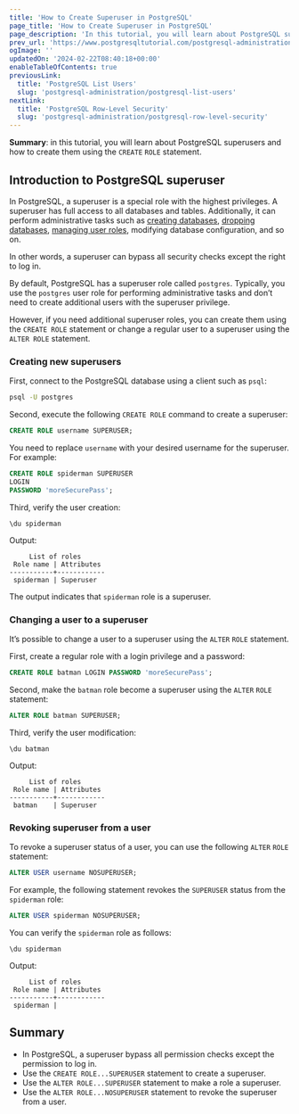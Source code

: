 ```yaml
---
title: 'How to Create Superuser in PostgreSQL'
page_title: 'How to Create Superuser in PostgreSQL'
page_description: 'In this tutorial, you will learn about PostgreSQL superusers and how to create them using the CREATE ROLE statement.'
prev_url: 'https://www.postgresqltutorial.com/postgresql-administration/create-superuser-postgresql/'
ogImage: ''
updatedOn: '2024-02-22T08:40:18+00:00'
enableTableOfContents: true
previousLink:
  title: 'PostgreSQL List Users'
  slug: 'postgresql-administration/postgresql-list-users'
nextLink:
  title: 'PostgreSQL Row-Level Security'
  slug: 'postgresql-administration/postgresql-row-level-security'
---
```


**Summary**: in this tutorial, you will learn about PostgreSQL superusers and how to create them using the `CREATE` `ROLE` statement.

## Introduction to PostgreSQL superuser

In PostgreSQL, a superuser is a special role with the highest privileges. A superuser has full access to all databases and tables. Additionally, it can perform administrative tasks such as [creating databases](postgresql-create-database), [dropping databases](postgresql-drop-database), [managing user roles](postgresql-roles), modifying database configuration, and so on.

In other words, a superuser can bypass all security checks except the right to log in.

By default, PostgreSQL has a superuser role called `postgres`. Typically, you use the `postgres` user role for performing administrative tasks and don’t need to create additional users with the superuser privilege.

However, if you need additional superuser roles, you can create them using the `CREATE ROLE` statement or change a regular user to a superuser using the `ALTER ROLE` statement.

### Creating new superusers

First, connect to the PostgreSQL database using a client such as `psql`:

```bash
psql -U postgres
```

Second, execute the following `CREATE ROLE` command to create a superuser:

```sql
CREATE ROLE username SUPERUSER;
```

You need to replace `username` with your desired username for the superuser. For example:

```sql
CREATE ROLE spiderman SUPERUSER
LOGIN
PASSWORD 'moreSecurePass';
```

Third, verify the user creation:

```text
\du spiderman
```

Output:

```text
     List of roles
 Role name | Attributes
-----------+------------
 spiderman | Superuser
```

The output indicates that `spiderman` role is a superuser.

### Changing a user to a superuser

It’s possible to change a user to a superuser using the `ALTER` `ROLE` statement.

First, create a regular role with a login privilege and a password:

```sql
CREATE ROLE batman LOGIN PASSWORD 'moreSecurePass';
```

Second, make the `batman` role become a superuser using the `ALTER` `ROLE` statement:

```sql
ALTER ROLE batman SUPERUSER;
```

Third, verify the user modification:

```text
\du batman
```

Output:

```text
     List of roles
 Role name | Attributes
-----------+------------
 batman    | Superuser
```

### Revoking superuser from a user

To revoke a superuser status of a user, you can use the following `ALTER` `ROLE` statement:

```sql
ALTER USER username NOSUPERUSER;
```

For example, the following statement revokes the `SUPERUSER` status from the `spiderman` role:

```sql
ALTER USER spiderman NOSUPERUSER;
```

You can verify the `spiderman` role as follows:

```text
\du spiderman
```

Output:

```text
     List of roles
 Role name | Attributes
-----------+------------
 spiderman |
```

## Summary

- In PostgreSQL, a superuser bypass all permission checks except the permission to log in.
- Use the `CREATE ROLE...SUPERUSER` statement to create a superuser.
- Use the `ALTER ROLE...SUPERUSER` statement to make a role a superuser.
- Use the `ALTER ROLE...NOSUPERUSER` statement to revoke the superuser from a user.
